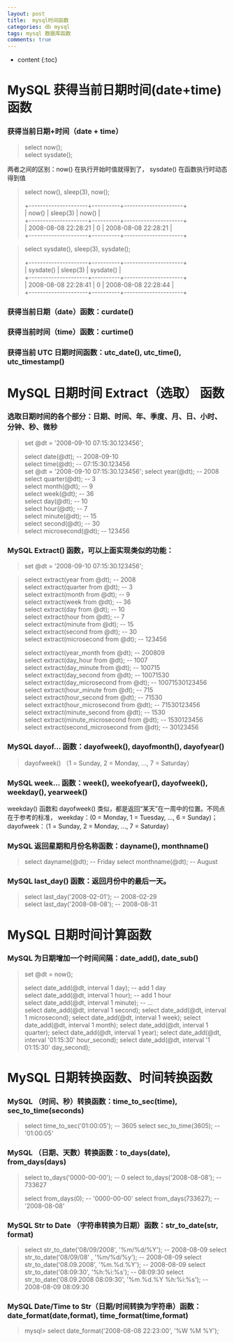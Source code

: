 ```yaml
---
layout: post
title:  mysql时间函数
categories: db mysql
tags: mysql 数据库函数
comments: true
---
```


* content
{:toc}

# MySQL 获得当前日期时间(date+time) 函数

### 获得当前日期+时间（date + time）

> select now();   
> select sysdate();

两者之间的区别：now() 在执行开始时值就得到了， sysdate() 在函数执行时动态得到值

> select now(), sleep(3), now();
>
> +---------------------+----------+---------------------+  
> | now() | sleep(3) | now() |  
> +---------------------+----------+---------------------+  
> | 2008-08-08 22:28:21 | 0 | 2008-08-08 22:28:21 |		 
> +---------------------+----------+---------------------+  


> select sysdate(), sleep(3), sysdate();
>
> +---------------------+----------+---------------------+  
> | sysdate() | sleep(3) | sysdate() |  
> +---------------------+----------+---------------------+  
> | 2008-08-08 22:28:41 | 0 | 2008-08-08 22:28:44 |		
> +---------------------+----------+---------------------+

### 获得当前日期（date）函数：curdate()

### 获得当前时间（time）函数：curtime()

### 获得当前 UTC 日期时间函数：utc_date(), utc_time(), utc_timestamp()

# MySQL 日期时间 Extract（选取） 函数

### 选取日期时间的各个部分：日期、时间、年、季度、月、日、小时、分钟、秒、微秒

> set @dt = '2008-09-10 07:15:30.123456';
>
> select date(@dt); -- 2008-09-10		
> select time(@dt); -- 07:15:30.123456		
> set @dt = '2008-09-10 07:15:30.123456';
> select year(@dt); -- 2008		
> select quarter(@dt); -- 3		
> select month(@dt); -- 9		
> select week(@dt); -- 36		
> select day(@dt); -- 10		
> select hour(@dt); -- 7		
> select minute(@dt); -- 15		
> select second(@dt); -- 30		
> select microsecond(@dt); -- 123456		

### MySQL Extract() 函数，可以上面实现类似的功能：

> set @dt = '2008-09-10 07:15:30.123456';

> select extract(year from @dt); -- 2008		
> select extract(quarter from @dt); -- 3		
> select extract(month from @dt); -- 9		
> select extract(week from @dt); -- 36		
> select extract(day from @dt); -- 10		
> select extract(hour from @dt); -- 7		
> select extract(minute from @dt); -- 15		
> select extract(second from @dt); -- 30		
> select extract(microsecond from @dt); -- 123456		
> 		
> select extract(year_month from @dt); -- 200809		
> select extract(day_hour from @dt); -- 1007		
> select extract(day_minute from @dt); -- 100715		
> select extract(day_second from @dt); -- 10071530		
> select extract(day_microsecond from @dt); -- 10071530123456		
> select extract(hour_minute from @dt); -- 715		
> select extract(hour_second from @dt); -- 71530		
> select extract(hour_microsecond from @dt); -- 71530123456		
> select extract(minute_second from @dt); -- 1530		
> select extract(minute_microsecond from @dt); -- 1530123456		
> select extract(second_microsecond from @dt); -- 30123456		

### MySQL dayof... 函数：dayofweek(), dayofmonth(), dayofyear()

> dayofweek() （1 = Sunday, 2 = Monday, ..., 7 = Saturday）

### MySQL week... 函数：week(), weekofyear(), dayofweek(), weekday(), yearweek()

 weekday() 函数和 dayofweek() 类似，都是返回“某天”在一周中的位置。不同点在于参考的标准， weekday：(0 = Monday, 1 = Tuesday, ..., 6 = Sunday)； dayofweek：（1 = Sunday, 2 = Monday, ..., 7 = Saturday）

### MySQL 返回星期和月份名称函数：dayname(), monthname()

> select dayname(@dt); -- Friday
> select monthname(@dt); -- August

### MySQL last_day() 函数：返回月份中的最后一天。

> select last_day('2008-02-01'); -- 2008-02-29 	
> select last_day('2008-08-08'); -- 2008-08-31

# MySQL 日期时间计算函数

### MySQL 为日期增加一个时间间隔：date_add(), date_sub()

> set @dt = now();
>
> select date_add(@dt, interval 1 day); -- add 1 day 	
> select date_add(@dt, interval 1 hour); -- add 1 hour 	
> select date_add(@dt, interval 1 minute); -- ... 	
> select date_add(@dt, interval 1 second);
> select date_add(@dt, interval 1 microsecond);
> select date_add(@dt, interval 1 week);
> select date_add(@dt, interval 1 month);
> select date_add(@dt, interval 1 quarter);
> select date_add(@dt, interval 1 year);
> select date_add(@dt, interval '01:15:30' hour_second);
> select date_add(@dt, interval '1 01:15:30' day_second);


# MySQL 日期转换函数、时间转换函数

### MySQL （时间、秒）转换函数：time_to_sec(time), sec_to_time(seconds)

> select time_to_sec('01:00:05'); -- 3605
> select sec_to_time(3605); -- '01:00:05'

### MySQL （日期、天数）转换函数：to_days(date), from_days(days)

> select to_days('0000-00-00'); -- 0
> select to_days('2008-08-08'); -- 733627
> 	
> select from_days(0); -- '0000-00-00'
> select from_days(733627); -- '2008-08-08'

### MySQL Str to Date （字符串转换为日期）函数：str_to_date(str, format)

> select str_to_date('08/09/2008', '%m/%d/%Y'); -- 2008-08-09
> select str_to_date('08/09/08' , '%m/%d/%y'); -- 2008-08-09
> select str_to_date('08.09.2008', '%m.%d.%Y'); -- 2008-08-09
> select str_to_date('08:09:30', '%h:%i:%s'); -- 08:09:30
> select str_to_date('08.09.2008 08:09:30', '%m.%d.%Y %h:%i:%s'); -- 2008-08-09 08:09:30

### MySQL Date/Time to Str（日期/时间转换为字符串）函数：date_format(date,format), time_format(time,format)

> mysql> select date_format('2008-08-08 22:23:00', '%W %M %Y');
